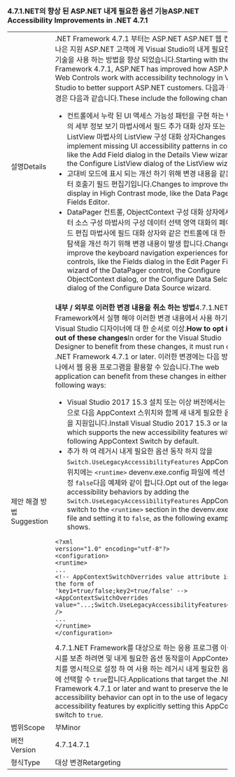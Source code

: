 ### <a name="aspnet-accessibility-improvements-in-net-471"></a><span data-ttu-id="33d19-101">4.7.1.NET의 향상 된 ASP.NET 내게 필요한 옵션 기능</span><span class="sxs-lookup"><span data-stu-id="33d19-101">ASP.NET Accessibility Improvements in .NET 4.7.1</span></span>

|   |   |
|---|---|
|<span data-ttu-id="33d19-102">설명</span><span class="sxs-lookup"><span data-stu-id="33d19-102">Details</span></span>|<span data-ttu-id="33d19-103">.NET Framework 4.7.1 부터는 ASP.NET ASP.NET 웹 컨트롤 더 나은 지원 ASP.NET 고객에 게 Visual Studio의 내게 필요한 옵션 기술을 사용 하는 방법을 향상 되었습니다.</span><span class="sxs-lookup"><span data-stu-id="33d19-103">Starting with the .NET Framework 4.7.1, ASP.NET has improved how ASP.NET Web Controls work with accessibility technology in Visual Studio to better support ASP.NET customers.</span></span>  <span data-ttu-id="33d19-104">다음과 같이 변경은 다음과 같습니다.</span><span class="sxs-lookup"><span data-stu-id="33d19-104">These include the following changes:</span></span><ul><li><span data-ttu-id="33d19-105">컨트롤에서 누락 된 UI 액세스 가능성 패턴을 구현 하는 변경 등의 세부 정보 보기 마법사에서 필드 추가 대화 상자 또는 ListView 마법사의 ListView 구성 대화 상자</span><span class="sxs-lookup"><span data-stu-id="33d19-105">Changes to implement missing UI accessibility patterns in controls, like the Add Field dialog in the Details View wizard, or the Configure ListView dialog of the ListView wizard.</span></span></li><li><span data-ttu-id="33d19-106">고대비 모드에 표시 되는 개선 하기 위해 변경 내용을 같은 데이터 호출기 필드 편집기입니다.</span><span class="sxs-lookup"><span data-stu-id="33d19-106">Changes to improve the display in High Contrast mode, like the Data Pager Fields Editor.</span></span></li><li><span data-ttu-id="33d19-107">DataPager 컨트롤, ObjectContext 구성 대화 상자에서 데이터 소스 구성 마법사의 구성 데이터 선택 영역 대화의 페이저 필드 편집 마법사에 필드 대화 상자와 같은 컨트롤에 대 한 키보드 탐색을 개선 하기 위해 변경 내용이 발생 합니다.</span><span class="sxs-lookup"><span data-stu-id="33d19-107">Changes to improve the keyboard navigation experiences for controls, like the Fields dialog in the Edit Pager Fields wizard of the DataPager control, the Configure ObjectContext dialog, or the Configure Data Selction dialog of the Configure Data Source wizard.</span></span></li></ul>|
|<span data-ttu-id="33d19-108">제안 해결 방법</span><span class="sxs-lookup"><span data-stu-id="33d19-108">Suggestion</span></span>|<span data-ttu-id="33d19-109"><strong>내부 / 외부로 이러한 변경 내용을 취소 하는 방법</strong>4.7.1.NET Framework에서 실행 해야 이러한 변경 내용에서 사용 하기 위해 Visual Studio 디자이너에 대 한 순서로 이상.</span><span class="sxs-lookup"><span data-stu-id="33d19-109"><strong>How to opt in or out of these changes</strong>In order for the Visual Studio Designer to benefit from these changes, it must run on the .NET Framework 4.7.1 or later.</span></span> <span data-ttu-id="33d19-110">이러한 변경에는 다음 방법 중 하나에서 웹 응용 프로그램을 활용할 수 있습니다.</span><span class="sxs-lookup"><span data-stu-id="33d19-110">The web application can benefit from these changes in either of the following ways:</span></span><ul><li><span data-ttu-id="33d19-111">Visual Studio 2017 15.3 설치 또는 이상 버전에서는 기본적으로 다음 AppContext 스위치와 함께 새 내게 필요한 옵션 기능을 지원입니다.</span><span class="sxs-lookup"><span data-stu-id="33d19-111">Install Visual Studio 2017 15.3 or later, which supports the new accessibility features with the following AppContext Switch by default.</span></span></li><li><span data-ttu-id="33d19-112">추가 하 여 레거시 내게 필요한 옵션 동작 하지 않을 <code>Switch.UseLegacyAccessibilityFeatures</code> AppContext 스위치에는 <code>&lt;runtime&gt;</code> devenv.exe.config 파일에 섹션 및로 설정 <code>false</code>다음 예제와 같이 합니다.</span><span class="sxs-lookup"><span data-stu-id="33d19-112">Opt out of the legacy accessibility behaviors by adding the <code>Switch.UseLegacyAccessibilityFeatures</code> AppContext switch to the <code>&lt;runtime&gt;</code> section in the devenv.exe.config file and setting it to <code>false</code>, as the following example shows.</span></span></li></ul><pre><code class="language-xml">&lt;?xml version=&quot;1.0&quot; encoding=&quot;utf-8&quot;?&gt;&#13;&#10;&lt;configuration&gt;&#13;&#10;&lt;runtime&gt;&#13;&#10;...&#13;&#10;&lt;!-- AppContextSwitchOverrides value attribute is in the form of &#39;key1=true/false;key2=true/false&#39;  --&gt;&#13;&#10;&lt;AppContextSwitchOverrides value=&quot;...;Switch.UseLegacyAccessibilityFeatures=false&quot; /&gt;&#13;&#10;...&#13;&#10;&lt;/runtime&gt;&#13;&#10;&lt;/configuration&gt;&#13;&#10;</code></pre><span data-ttu-id="33d19-113">4.7.1.NET Framework를 대상으로 하는 응용 프로그램 이상 레거시를 보존 하려면 및 내게 필요한 옵션 동작을이 AppContext 스위치를 명시적으로 설정 하 여 사용 하는 레거시 내게 필요한 옵션 기능에 선택할 수 <code>true</code>합니다.</span><span class="sxs-lookup"><span data-stu-id="33d19-113">Applications that target the .NET Framework 4.7.1 or later and want to preserve the legacy accessibility behavior can opt in to the use of legacy accessibility features by explicitly setting this AppContext switch to <code>true</code>.</span></span>|
|<span data-ttu-id="33d19-114">범위</span><span class="sxs-lookup"><span data-stu-id="33d19-114">Scope</span></span>|<span data-ttu-id="33d19-115">부</span><span class="sxs-lookup"><span data-stu-id="33d19-115">Minor</span></span>|
|<span data-ttu-id="33d19-116">버전</span><span class="sxs-lookup"><span data-stu-id="33d19-116">Version</span></span>|<span data-ttu-id="33d19-117">4.7.1</span><span class="sxs-lookup"><span data-stu-id="33d19-117">4.7.1</span></span>|
|<span data-ttu-id="33d19-118">형식</span><span class="sxs-lookup"><span data-stu-id="33d19-118">Type</span></span>|<span data-ttu-id="33d19-119">대상 변경</span><span class="sxs-lookup"><span data-stu-id="33d19-119">Retargeting</span></span>|

